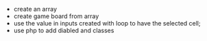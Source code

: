 - create an array
- create game board from array
- use the value in inputs created with loop to have the selected cell;
- use php to add diabled and classes